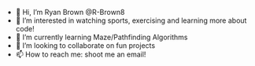 - 👋 Hi, I’m Ryan Brown @R-Brown8
- 👀 I’m interested in watching sports, exercising and learning more about code!
- 🌱 I’m currently learning Maze/Pathfinding Algorithms
- 💞️ I’m looking to collaborate on fun projects
- 📫 How to reach me: shoot me an email!

<!---
R-Brown8/R-Brown8 is a ✨ special ✨ repository because its `README.md` (this file) appears on your GitHub profile.
You can click the Preview link to take a look at your changes.
--->
